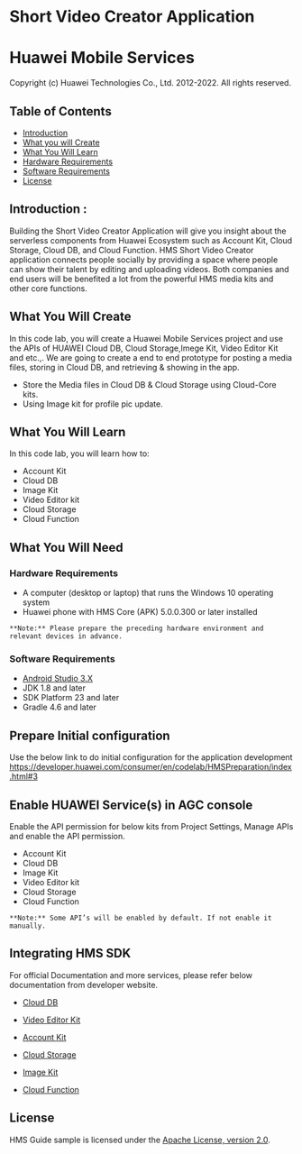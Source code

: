 
# Short Video Creator Application

# Huawei Mobile Services
Copyright (c) Huawei Technologies Co., Ltd. 2012-2022. All rights reserved.

## Table of Contents
* [Introduction](#introduction)
* [What you will Create](#what-you-will-create)
* [What You Will Learn](#what-you-will-learn)
* [Hardware Requirements](#hardware-requirements)
* [Software Requirements](#software-requirements)
* [License](#license)

## Introduction :

Building the Short Video Creator Application will give you insight about the serverless components from Huawei Ecosystem such as Account Kit, Cloud Storage, Cloud DB, and Cloud Function. HMS Short Video Creator application connects people socially by providing a space where people can show their talent by editing and uploading videos. Both companies and end users will be benefited a lot from the powerful HMS media kits and other core functions. 

## What You Will Create

In this code lab, you will create a Huawei Mobile Services project and use the APIs of HUAWEI Cloud DB, Cloud Storage,Imege Kit, Video Editor Kit and etc.,. We are going to create a end to end prototype for posting a media files, storing in Cloud DB, and retrieving & showing in the app.

*	Store the Media files in Cloud DB & Cloud Storage using Cloud-Core kits.
*	Using Image kit for profile pic update.

## What You Will Learn

In this code lab, you will learn how to:
*	Account Kit
*	Cloud DB
*	Image Kit
*	Video Editor kit
*	Cloud Storage
*	Cloud Function

## What You Will Need

### Hardware Requirements

*	A computer (desktop or laptop) that runs the Windows 10 operating system
*	Huawei phone with HMS Core (APK) 5.0.0.300 or later installed
```
**Note:** Please prepare the preceding hardware environment and relevant devices in advance.
```
### Software Requirements

*	[Android Studio 3.X](https://developer.android.com/studio)
*	JDK 1.8 and later 
*	SDK Platform 23 and later
*	Gradle 4.6 and later


## Prepare Initial configuration

Use the below link to do initial configuration for the application development
https://developer.huawei.com/consumer/en/codelab/HMSPreparation/index.html#3

## Enable HUAWEI Service(s) in AGC console

Enable the API permission for below kits from Project Settings, Manage APIs and enable the API permission.
*	Account Kit
*	Cloud DB
*	Image Kit
*	Video Editor kit
*	Cloud Storage
*	Cloud Function

```
**Note:** Some API’s will be enabled by default. If not enable it manually.
```

## Integrating HMS SDK
For official Documentation and more services, please refer below documentation from developer website.

*  [Cloud DB](https://developer.huawei.com/consumer/en/agconnect/cloud-base/)

*  [Video Editor Kit](https://developer.huawei.com/consumer/en/hms/huawei-video-editor/)

*  [Account Kit](https://developer.huawei.com/consumer/en/hms/huawei-accountkit)

*  [Cloud Storage](https://developer.huawei.com/consumer/en/agconnect/cloud-storage/)

*  [Image Kit](https://developer.huawei.com/consumer/en/hms/huawei-imagekit/)

*  [Cloud Function](https://developer.huawei.com/consumer/en/agconnect/cloud-function/)

## License
HMS Guide sample is licensed under the [Apache License, version 2.0](http://www.apache.org/licenses/LICENSE-2.0).